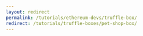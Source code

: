 ```yaml
---
layout: redirect
permalink: /tutorials/ethereum-devs/truffle-box/
redirect: /tutorials/truffle-boxes/pet-shop-box/
---
```

